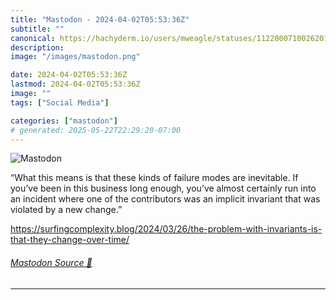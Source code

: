 ```yaml
---
title: "Mastodon - 2024-04-02T05:53:36Z"
subtitle: ""
canonical: https://hachyderm.io/users/mweagle/statuses/112200071002620168
description:
image: "/images/mastodon.png"

date: 2024-04-02T05:53:36Z
lastmod: 2024-04-02T05:53:36Z
image: ""
tags: ["Social Media"]

categories: ["mastodon"]
# generated: 2025-05-22T22:29:20-07:00
---
```

![Mastodon](/images/mastodon.png)

<p>“What this means is that these kinds of failure modes are inevitable. If you’ve been in this business long enough, you’ve almost certainly run into an incident where one of the contributors was an implicit invariant that was violated by a new change.”</p><p><a href="https://surfingcomplexity.blog/2024/03/26/the-problem-with-invariants-is-that-they-change-over-time/" target="_blank" rel="nofollow noopener noreferrer" translate="no"><span class="invisible">https://</span><span class="ellipsis">surfingcomplexity.blog/2024/03</span><span class="invisible">/26/the-problem-with-invariants-is-that-they-change-over-time/</span></a></p>


###### [Mastodon Source 🐘](https://hachyderm.io/@mweagle/112200071002620168)

___
